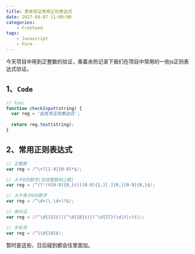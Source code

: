 ```yaml
---
title: 表单验证常用正则表达式
date: 2017-04-07 11:00:00
categories:
    - Frontend
tags:
    - Javascript
    - Form
---
```


今天项目中用到正整数的验证，乘着余热记录下我们在项目中常用的一些js正则表达式验证。
<!-- more -->

## 1、`Code`
```javascript
// func
function checkInput(string) {
  var reg = '此处写正则表达式';
  
  return reg.test(string);
}
```

## 2、常用正则表达式
```javascript
// 正整数
var reg = /^\+?[1-9][0-9]*$/;

// 大于0的数字(包括整数和小数)
var reg = /^(?!(0[0-9]{0,}$))[0-9]{1,}[.]{0,}[0-9]{0,}$/;

// 大于等于0的数字
var reg = /^\d+(\.\d+)?$/;

// 身份证
var reg = /(^\d{15}$)|(^\d{18}$)|(^\d{17}(\d|X|x)$)/;

// 手机号
var reg = /^1\d{10}$/;
```
暂时是这些，日后碰到都会往里面加。
&nbsp;